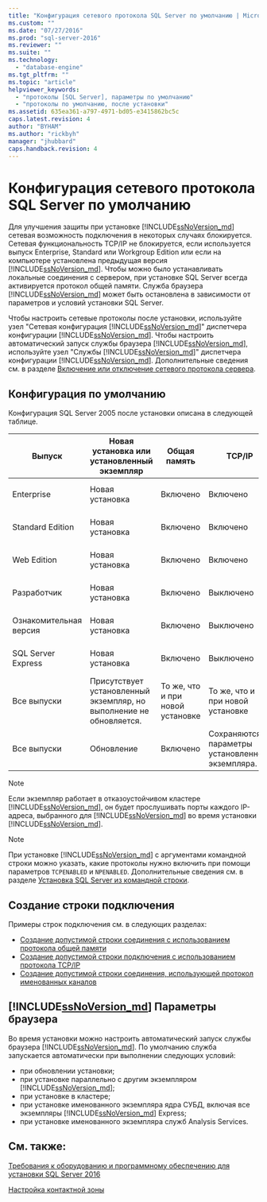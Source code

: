 ```yaml
---
title: "Конфигурация сетевого протокола SQL Server по умолчанию | Microsoft Docs"
ms.custom: ""
ms.date: "07/27/2016"
ms.prod: "sql-server-2016"
ms.reviewer: ""
ms.suite: ""
ms.technology: 
  - "database-engine"
ms.tgt_pltfrm: ""
ms.topic: "article"
helpviewer_keywords: 
  - "протоколы [SQL Server], параметры по умолчанию"
  - "протоколы по умолчанию, после установки"
ms.assetid: 635ea361-a797-4971-bd05-e3415862bc5c
caps.latest.revision: 4
author: "BYHAM"
ms.author: "rickbyh"
manager: "jhubbard"
caps.handback.revision: 4
---
```

# Конфигурация сетевого протокола SQL Server по умолчанию
Для улучшения защиты при установке [!INCLUDE[ssNoVersion_md](../../includes/ssnoversion-md.md)] сетевая возможность подключения в некоторых случаях блокируется. Сетевая функциональность TCP/IP не блокируется, если используется выпуск Enterprise, Standard или Workgroup Edition или если на компьютере установлена предыдущая версия [!INCLUDE[ssNoVersion_md](../../includes/ssnoversion-md.md)]. Чтобы можно было устанавливать локальные соединения с сервером, при установке SQL Server всегда активируется протокол общей памяти. Служба браузера [!INCLUDE[ssNoVersion_md](../../includes/ssnoversion-md.md)] может быть остановлена в зависимости от параметров и условий установки SQL Server.

Чтобы настроить сетевые протоколы после установки, используйте узел "Сетевая конфигурация [!INCLUDE[ssNoVersion_md](../../includes/ssnoversion-md.md)]" диспетчера конфигурации [!INCLUDE[ssNoVersion_md](../../includes/ssnoversion-md.md)]. Чтобы настроить автоматический запуск службы браузера [!INCLUDE[ssNoVersion_md](../../includes/ssnoversion-md.md)], используйте узел "Службы [!INCLUDE[ssNoVersion_md](../../includes/ssnoversion-md.md)]" диспетчера конфигурации [!INCLUDE[ssNoVersion_md](../../includes/ssnoversion-md.md)]. Дополнительные сведения см. в разделе [Включение или отключение сетевого протокола сервера](../../database-engine/configure-windows/enable-or-disable-a-server-network-protocol.md).


## Конфигурация по умолчанию

Конфигурация SQL Server 2005 после установки описана в следующей таблице.

Выпуск | Новая установка или установленный экземпляр | Общая память | TCP/IP    | Именованные каналы
| -------- | -- | -- | -- | --  |  
Enterprise  | Новая установка  | Включено   | Включено   | Отключено для сетевых подключений.
Standard Edition    | Новая установка  | Включено   | Включено   | Отключено для сетевых подключений.
Web Edition | Новая установка  | Включено   | Включено   | Отключено для сетевых подключений.
Разработчик   | Новая установка  | Включено   | Выключено  | Отключено для сетевых подключений.
Ознакомительная версия  | Новая установка  | Включено   | Выключено  | Отключено для сетевых подключений.
SQL Server Express  | Новая установка  | Включено   | Выключено  | Отключено для сетевых подключений.
Все выпуски    | Присутствует установленный экземпляр, но выполнение не обновляется.   | То же, что и при новой установке  | То же, что и при новой установке  | То же, что и при новой установке
Все выпуски    | Обновление   | Включено   | Сохраняются параметры установленного экземпляра.    | Сохраняются параметры установленного экземпляра.


>[!NOTE]
> Если экземпляр работает в отказоустойчивом кластере [!INCLUDE[ssNoVersion_md](../../includes/ssnoversion-md.md)], он будет прослушивать порты каждого IP-адреса, выбранного для [!INCLUDE[ssNoVersion_md](../../includes/ssnoversion-md.md)] во время установки [!INCLUDE[ssNoVersion_md](../../includes/ssnoversion-md.md)].
 
>[!NOTE]
> При установке [!INCLUDE[ssNoVersion_md](../../includes/ssnoversion-md.md)] с аргументами командной строки можно указать, какие протоколы нужно включить при помощи параметров `TCPENABLED` и `NPENABLED`. Дополнительные сведения см. в разделе [Установка SQL Server из командной строки](../../database-engine/install-windows/install-sql-server-2016-from-the-command-prompt.md).

## Создание строки подключения

Примеры строк подключения см. в следующих разделах:
* [Создание допустимой строки соединения с использованием протокола общей памяти](../../tools/configuration-manager/creating-a-valid-connection-string-using-shared-memory-protocol.md)
* [Создание допустимой строки подключения с использованием протокола TCP/IP](../../tools/configuration-manager/creating-a-valid-connection-string-using-tcp-ip.md)
* [Создание допустимой строки соединения, использующей протокол именованных каналов](Creating%20a%20Valid%20Connection%20String%20Using%20Named%20Pipes.xml)


## [!INCLUDE[ssNoVersion_md](../../includes/ssnoversion-md.md)] Параметры браузера

Во время установки можно настроить автоматический запуск службы браузера [!INCLUDE[ssNoVersion_md](../../includes/ssnoversion-md.md)]. По умолчанию служба запускается автоматически при выполнении следующих условий:

* при обновлении установки;
* при установке параллельно с другим экземпляром [!INCLUDE[ssNoVersion_md](../../includes/ssnoversion-md.md)];
* при установке в кластере;
* при установке именованного экземпляра ядра СУБД, включая все экземпляры [!INCLUDE[ssNoVersion_md](../../includes/ssnoversion-md.md)] Express;
* при установке именованного экземпляра служб Analysis Services.

## См. также:

[Требования к оборудованию и программному обеспечению для установки SQL Server 2016](../../sql-server/install/hardware-and-software-requirements-for-installing-sql-server-2016.md)

[Настройка контактной зоны](../../relational-databases/security/surface-area-configuration.md)  

